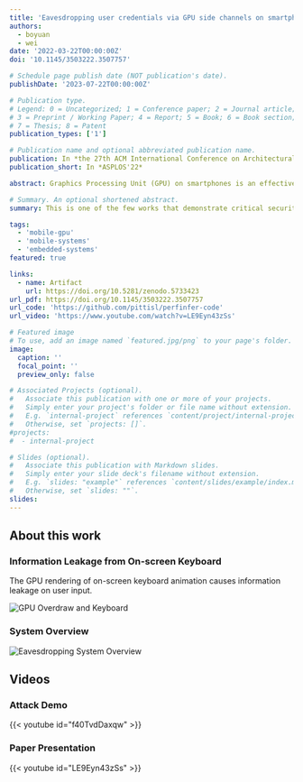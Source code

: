 ```yaml
---
title: 'Eavesdropping user credentials via GPU side channels on smartphones'
authors:
  - boyuan
  - wei
date: '2022-03-22T00:00:00Z'
doi: '10.1145/3503222.3507757'

# Schedule page publish date (NOT publication's date).
publishDate: '2023-07-22T00:00:00Z'

# Publication type.
# Legend: 0 = Uncategorized; 1 = Conference paper; 2 = Journal article;
# 3 = Preprint / Working Paper; 4 = Report; 5 = Book; 6 = Book section;
# 7 = Thesis; 8 = Patent
publication_types: ['1']

# Publication name and optional abbreviated publication name.
publication: In *the 27th ACM International Conference on Architectural Support for Programming Languages and Operating Systems*
publication_short: In *ASPLOS'22*

abstract: Graphics Processing Unit (GPU) on smartphones is an effective target for hardware attacks. In this paper, we present a new side channel attack on mobile GPUs of Android smartphones, allowing an unprivileged attacker to eavesdrop the user's credentials, such as login usernames and passwords, from their inputs through on-screen keyboard. Our attack targets on Qualcomm Adreno GPUs and investigate the amount of GPU overdraw when rendering the popups of user's key presses of inputs. Such GPU overdraw caused by each key press corresponds to unique variations of selected GPU performance counters, from which these key presses can be accurately inferred. Experiment results from practical use on multiple models of Android smartphones show that our attack can correctly infer more than 80% of user's credential inputs, but incur negligible amounts of computing overhead and network traffic on the victim device. To counter this attack, this paper suggests mitigations of access control on GPU performance counters, or applying obfuscations on the values of GPU performance counters.

# Summary. An optional shortened abstract.
summary: This is one of the few works that demonstrate critical security vulnerabilities of mainstream GPUs (QualComm Adreno GPU on Snapdragon SoCs) on smartphones, which allow an unprivileged attacker to eavesdrop the user’s sensitive credentials such as app username and password. 

tags:
  - 'mobile-gpu'
  - 'mobile-systems'
  - 'embedded-systems'
featured: true

links:
  - name: Artifact
    url: https://doi.org/10.5281/zenodo.5733423
url_pdf: https://doi.org/10.1145/3503222.3507757
url_code: 'https://github.com/pittisl/perfinfer-code'
url_video: 'https://www.youtube.com/watch?v=LE9Eyn43zSs'

# Featured image
# To use, add an image named `featured.jpg/png` to your page's folder.
image:
  caption: ''
  focal_point: ''
  preview_only: false

# Associated Projects (optional).
#   Associate this publication with one or more of your projects.
#   Simply enter your project's folder or file name without extension.
#   E.g. `internal-project` references `content/project/internal-project/index.md`.
#   Otherwise, set `projects: []`.
#projects:
#  - internal-project

# Slides (optional).
#   Associate this publication with Markdown slides.
#   Simply enter your slide deck's filename without extension.
#   E.g. `slides: "example"` references `content/slides/example/index.md`.
#   Otherwise, set `slides: ""`.
slides:
---
```


## About this work

### Information Leakage from On-screen Keyboard

The GPU rendering of on-screen keyboard animation causes information leakage
on user input.

![GPU Overdraw and Keyboard](2022-mobile-gpu-eavesdropping/keyboard-gpu-overdraw.png)

### System Overview

![Eavesdropping System Overview](2022-mobile-gpu-eavesdropping/system-overview.png)

## Videos

### Attack Demo

{{< youtube id="f40TvdDaxqw" >}}

### Paper Presentation

{{< youtube id="LE9Eyn43zSs" >}}
